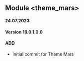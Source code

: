 ## Module <theme_mars>

#### 24.07.2023
#### Version 16.0.1.0.0
#### ADD
- Initial commit for Theme Mars